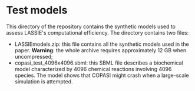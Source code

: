 # Test models

This directory of the repository contains the synthetic models used to assess LASSIE's computational efficiency.
The directory contains two files:
* LASSIEmodels.zip: this file contains all the synthetic models used in the paper. **Warning**: the whole archive requires approximately 12 GB when uncompressed; 
* copasi_test_4096x4096.sbml: this SBML file describes a biochemical model characterized by 4096 chemical reactions involving 4096 species. The model shows that COPASI might crash when a large-scale simulation is attempted.
